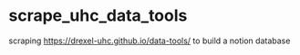 # scrape_uhc_data_tools
scraping https://drexel-uhc.github.io/data-tools/ to build a notion database
